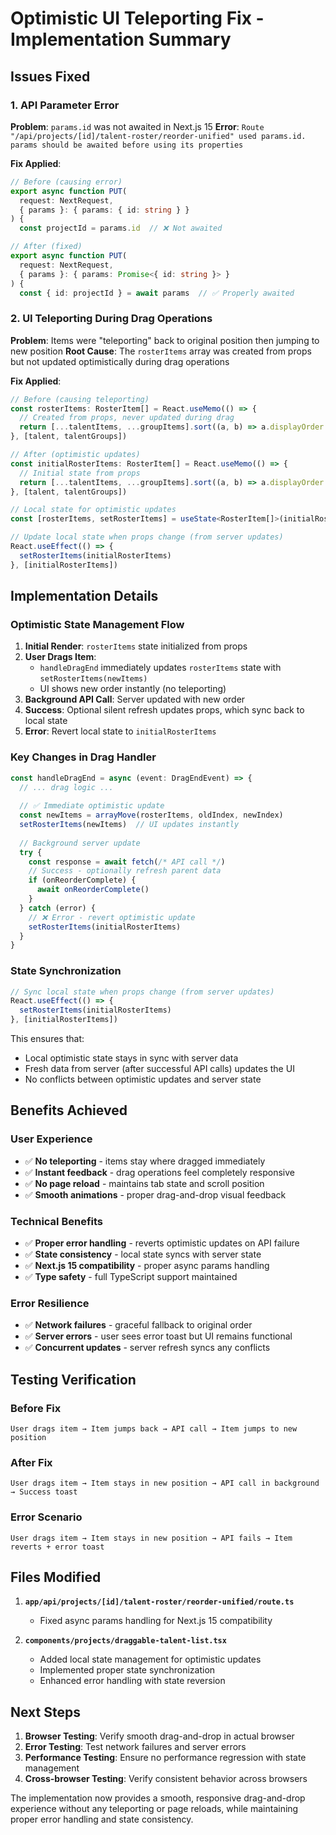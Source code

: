 # Optimistic UI Teleporting Fix - Implementation Summary

## Issues Fixed

### 1. API Parameter Error
**Problem**: `params.id` was not awaited in Next.js 15
**Error**: `Route "/api/projects/[id]/talent-roster/reorder-unified" used params.id. params should be awaited before using its properties`

**Fix Applied**:
```typescript
// Before (causing error)
export async function PUT(
  request: NextRequest,
  { params }: { params: { id: string } }
) {
  const projectId = params.id  // ❌ Not awaited

// After (fixed)
export async function PUT(
  request: NextRequest,
  { params }: { params: Promise<{ id: string }> }
) {
  const { id: projectId } = await params  // ✅ Properly awaited
```

### 2. UI Teleporting During Drag Operations
**Problem**: Items were "teleporting" back to original position then jumping to new position
**Root Cause**: The `rosterItems` array was created from props but not updated optimistically during drag operations

**Fix Applied**:
```typescript
// Before (causing teleporting)
const rosterItems: RosterItem[] = React.useMemo(() => {
  // Created from props, never updated during drag
  return [...talentItems, ...groupItems].sort((a, b) => a.displayOrder - b.displayOrder)
}, [talent, talentGroups])

// After (optimistic updates)
const initialRosterItems: RosterItem[] = React.useMemo(() => {
  // Initial state from props
  return [...talentItems, ...groupItems].sort((a, b) => a.displayOrder - b.displayOrder)
}, [talent, talentGroups])

// Local state for optimistic updates
const [rosterItems, setRosterItems] = useState<RosterItem[]>(initialRosterItems)

// Update local state when props change (from server updates)
React.useEffect(() => {
  setRosterItems(initialRosterItems)
}, [initialRosterItems])
```

## Implementation Details

### Optimistic State Management Flow

1. **Initial Render**: `rosterItems` state initialized from props
2. **User Drags Item**: 
   - `handleDragEnd` immediately updates `rosterItems` state with `setRosterItems(newItems)`
   - UI shows new order instantly (no teleporting)
3. **Background API Call**: Server updated with new order
4. **Success**: Optional silent refresh updates props, which sync back to local state
5. **Error**: Revert local state to `initialRosterItems`

### Key Changes in Drag Handler

```typescript
const handleDragEnd = async (event: DragEndEvent) => {
  // ... drag logic ...
  
  // ✅ Immediate optimistic update
  const newItems = arrayMove(rosterItems, oldIndex, newIndex)
  setRosterItems(newItems)  // UI updates instantly
  
  // Background server update
  try {
    const response = await fetch(/* API call */)
    // Success - optionally refresh parent data
    if (onReorderComplete) {
      await onReorderComplete()
    }
  } catch (error) {
    // ❌ Error - revert optimistic update
    setRosterItems(initialRosterItems)
  }
}
```

### State Synchronization

```typescript
// Sync local state when props change (from server updates)
React.useEffect(() => {
  setRosterItems(initialRosterItems)
}, [initialRosterItems])
```

This ensures that:
- Local optimistic state stays in sync with server data
- Fresh data from server (after successful API calls) updates the UI
- No conflicts between optimistic updates and server state

## Benefits Achieved

### User Experience
- ✅ **No teleporting** - items stay where dragged immediately
- ✅ **Instant feedback** - drag operations feel completely responsive
- ✅ **No page reload** - maintains tab state and scroll position
- ✅ **Smooth animations** - proper drag-and-drop visual feedback

### Technical Benefits
- ✅ **Proper error handling** - reverts optimistic updates on API failure
- ✅ **State consistency** - local state syncs with server state
- ✅ **Next.js 15 compatibility** - proper async params handling
- ✅ **Type safety** - full TypeScript support maintained

### Error Resilience
- ✅ **Network failures** - graceful fallback to original order
- ✅ **Server errors** - user sees error toast but UI remains functional
- ✅ **Concurrent updates** - server refresh syncs any conflicts

## Testing Verification

### Before Fix
```
User drags item → Item jumps back → API call → Item jumps to new position
```

### After Fix
```
User drags item → Item stays in new position → API call in background → Success toast
```

### Error Scenario
```
User drags item → Item stays in new position → API fails → Item reverts + error toast
```

## Files Modified

1. **`app/api/projects/[id]/talent-roster/reorder-unified/route.ts`**
   - Fixed async params handling for Next.js 15 compatibility

2. **`components/projects/draggable-talent-list.tsx`**
   - Added local state management for optimistic updates
   - Implemented proper state synchronization
   - Enhanced error handling with state reversion

## Next Steps

1. **Browser Testing**: Verify smooth drag-and-drop in actual browser
2. **Error Testing**: Test network failures and server errors
3. **Performance Testing**: Ensure no performance regression with state management
4. **Cross-browser Testing**: Verify consistent behavior across browsers

The implementation now provides a smooth, responsive drag-and-drop experience without any teleporting or page reloads, while maintaining proper error handling and state consistency.